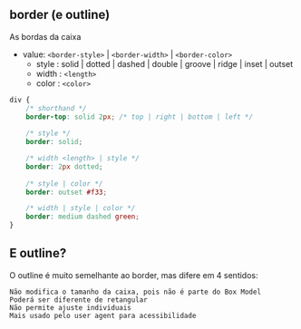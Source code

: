 ## border (e outline)

As bordas da caixa

- value: `<border-style>` | `<border-width>` | `<border-color>`
    - style : solid | dotted | dashed | double | groove | ridge | inset | outset
    - width : `<length>`
    - color : `<color>`

```css
div {
    /* shorthand */
    border-top: solid 2px; /* top | right | bottom | left */
    
    /* style */
    border: solid;

    /* width <length> | style */
    border: 2px dotted;
    
    /* style | color */
    border: outset #f33;

    /* width | style | color */
    border: medium dashed green;
}
```

## E outline?

O outline é muito semelhante ao border, mas difere em 4 sentidos:

    Não modifica o tamanho da caixa, pois não é parte do Box Model
    Poderá ser diferente de retangular
    Não permite ajuste individuais
    Mais usado pelo user agent para acessibilidade